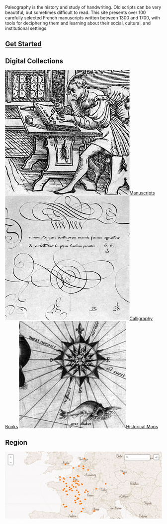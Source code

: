 
Paleography is the history and study of handwriting. Old scripts can be very beautiful, but sometimes difficult to read. This site presents over 100 carefully selected French manuscripts written between 1300 and 1700, with tools for deciphering them and learning about their social, cultural, and institutional settings.

## [Get Started](get-started)

## Digital Collections
[![](www/images/manuscripts-icon-new.png)Manuscripts](https://centerfordigitalhumanities.github.io/Newberry-French-paleography/www/manuscripts.html)
[![](www/images/calligraphy-books.png)Calligraphy Books](https://centerfordigitalhumanities.github.io/Newberry-French-paleography/www/manuscripts.html)
[![](www/images/map-icon-new.png)Historical Maps](https://centerfordigitalhumanities.github.io/Newberry-French-paleography/www/manuscripts.html)

## Region
[![](www/images/interactive-map.jpg)](https://centerfordigitalhumanities.github.io/Newberry-French-paleography/map)
